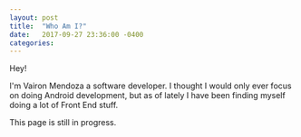 ```yaml
---
layout: post
title:  "Who Am I?"
date:   2017-09-27 23:36:00 -0400
categories:
---
```

Hey!

I'm Vairon Mendoza a software developer. I thought I would only ever focus on doing Android development, but as of lately I have been finding myself doing a lot of Front End stuff.

This page is still in progress.
